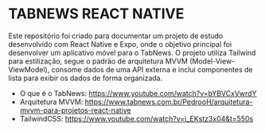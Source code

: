 # TABNEWS REACT NATIVE

Este repositório foi criado para documentar um projeto de estudo desenvolvido com React Native e Expo, onde o objetivo principal foi desenvolver um aplicativo móvel 
para o TabNews. 
O projeto utiliza Tailwind para estilização, segue o padrão de arquitetura MVVM (Model-View-ViewModel), consome dados de uma API externa e inclui componentes de lista 
para exibir os dados de forma organizada.

- O que é o TabNews: https://www.youtube.com/watch?v=bYBVCxVwrdY
- Arquitetura MVVM: https://www.tabnews.com.br/PedrooH/arquitetura-mvvm-para-projetos-react-native
- TailwindCSS: https://www.youtube.com/watch?v=i_EKstz3x04&t=550s
